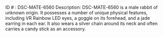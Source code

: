 ID # : DSC-MATE-6560
Description: DSC-MATE-6560 is a male rabbit of unknown origin. It possesses a number of unique physical features, including VR Rainbow LED eyes, a goggle on its forehead, and a jade earring in each ear. It also wears a silver chain around its neck and often carries a candy stick as an accessory.